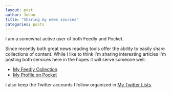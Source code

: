 ```yaml
---
layout: post
author: Johan
title: "Sharing my news sources"
categories: posts
---
```


I am a somewhat active user of both Feedly and Pocket.

Since recently both great news reading tools offer the ability to easily share collections of content. While I like to think i'm sharing interesting articles I'm posting both services here in the hopes it will serve someone well.

- [My Feedly Collection](https://feedly.com/johanbove)
- [My Profile on Pocket](https://getpocket.com/@924TfA53g3e0Gp1di7d54e3d35p9g50g4f7y39ZebyP45eIem30GTa43W2agAa35)

I also keep the Twitter accounts I follow organized in [My Twitter Lists](https://twitter.com/johanbove/lists).

